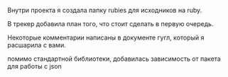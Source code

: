 Внутри проекта я создала папку rubies для исходников на ruby.

В трекер добавила план того, что стоит сделать в первую очередь.

Некоторые комментарии написаны в документе гугл, который я расшарила с вами.

помимо стандартной библиотеки, добавилась зависимость от пакета для работы с json

